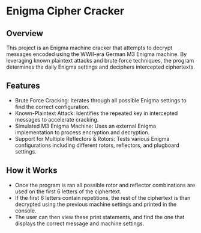 # Enigma Cipher Cracker
## Overview
This project is an Enigma machine cracker that attempts to decrypt messages encoded using the WWII-era German M3 Enigma machine. By leveraging known plaintext attacks and brute force techniques, the program determines the daily Enigma settings and deciphers intercepted ciphertexts.

## Features
- Brute Force Cracking: Iterates through all possible Enigma settings to find the correct configuration.
- Known-Plaintext Attack: Identifies the repeated key in intercepted messages to accelerate cracking.
- Simulated M3 Enigma Machine: Uses an external Enigma implementation to process encryption and decryption.
- Support for Multiple Reflectors & Rotors: Tests various Enigma configurations including different rotors, reflectors, and plugboard settings.

## How it Works
- Once the program is ran all possible rotor and reflector combinations are used on the first 6 letters of the ciphertext.
- If the first 6 letters contain repetitions, the rest of the ciphertext is than decrypted using the previous machine settings and printed in the console.
- The user can then view these print statements, and find the one that displays the correct message and machine settings.
